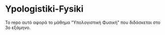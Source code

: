 # Ypologistiki-Fysiki
Το repo αυτό αφορά το μάθημα "Υπολογιστική Φυσική" που διδάσκεται στο 3ο εξάμηνο. 
